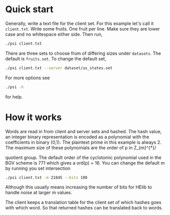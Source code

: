 # Quick start
Generally, write a text file for the client set. For this example let's call it `client.txt`. Write some fruits. One fruit per line.
Make sure they are lower case and no whitespace either side.
Then run,
```bash
./psi client.txt
```
There are three sets to choose from of differing sizes under `datasets`.
The default is `fruits.set`. To change the default set,
```bash
./psi client.txt --server dataset/us_states.set
```

For more options see
```bash
./psi -h
```
for help.


# How it works
Words are read in from client and server sets and hashed. The hash value, an
integer binary representation is encoded as a polynomial with the coefficients
in binary {0,1}. The plaintext prime in this example is always 2. The maximum
size of these polynomials are the order of p in Z_{m}^{\*}/<p> quotient group.
The default order of the cyclotomic polynomial used in the BGV scheme is 771
which gives a ord(p) = 16. You can change the default m by running you set
intersection
```bash
./psi client.txt -m 21845 --bits 100
```
Although this usually means increasing the number of bits for HElib to handle
noise at larger m values.

The client keeps a translation table for the client set of which hashes goes
with which word.  So that returned hashes can be translated back to words.
